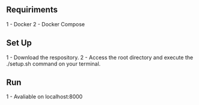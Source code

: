 ## Requiriments
1 - Docker
2 - Docker Compose

## Set Up
1 - Download the respository.
2 - Access the root directory and execute the ./setup.sh command on your terminal.

## Run
1 - Avaliable on localhost:8000
